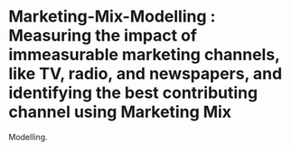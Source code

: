 # Marketing-Mix-Modelling : Measuring the impact of immeasurable marketing channels, like TV, radio, and newspapers, and identifying the best contributing channel using Marketing Mix
Modelling.
